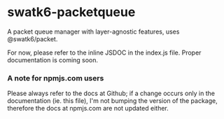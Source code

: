 # swatk6-packetqueue
A packet queue manager with layer-agnostic features, uses @swatk6/packet.

For now, please refer to the inline JSDOC in the index.js file. Proper documentation is coming soon.

### A note for npmjs.com users

Please always refer to the docs at Github; if a change occurs only in the documentation (ie. this file), I'm not bumping the version of the package, therefore the docs at npmjs.com are not updated either.